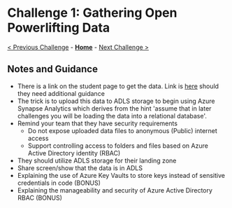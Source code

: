 # Challenge 1: Gathering Open Powerlifting Data

[< Previous Challenge](./00-prereqs.md) - **[Home](README.md)** - [Next Challenge >](./02-load-data.md)

## Notes and Guidance
- There is a link on the student page to get the data. Link is [here](https://github.com/sstangl/openpowerlifting-static/raw/gh-pages/openpowerlifting-latest.zip) should they need additional guidance
- The trick is to upload this data to ADLS storage to begin using Azure Synapse Analytics which derives from the hint 'assume that in later challenges you will be loading the data into a relational database'.
- Remind your team that they have security requirements
  - Do not expose uploaded data files to anonymous (Public) internet access
  - Support controlling access to folders and files based on Azure Active Directory identity (RBAC)
- They should utilize ADLS storage for their landing zone
- Share screen/show that the data is in ADLS
- Explaining the use of Azure Key Vaults to store keys instead of sensitive credentials in code (BONUS)
- Explaining the manageability and security of Azure Active Directory RBAC (BONUS)
